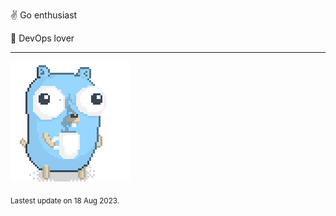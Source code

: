 :v: Go enthusiast

:muscle: DevOps lover

---

![Image alt text](/images/gopher_with_coffee.gif)


<sub>Lastest update on 18 Aug 2023.</sub>
